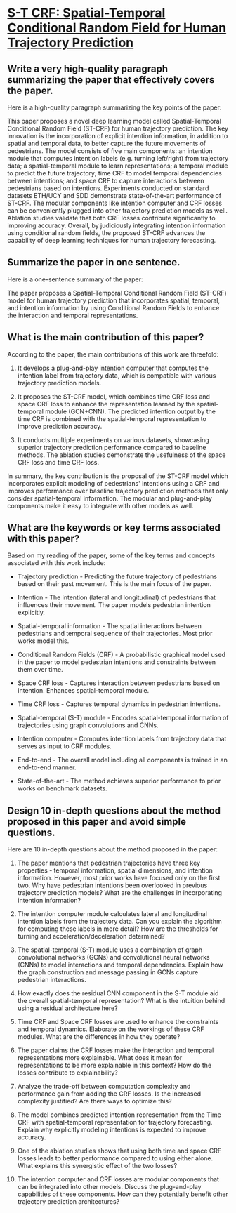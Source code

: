 # [S-T CRF: Spatial-Temporal Conditional Random Field for Human Trajectory   Prediction](https://arxiv.org/abs/2311.18198)

## Write a very high-quality paragraph summarizing the paper that effectively covers the paper.

 Here is a high-quality paragraph summarizing the key points of the paper:

This paper proposes a novel deep learning model called Spatial-Temporal Conditional Random Field (ST-CRF) for human trajectory prediction. The key innovation is the incorporation of explicit intention information, in addition to spatial and temporal data, to better capture the future movements of pedestrians. The model consists of five main components: an intention module that computes intention labels (e.g. turning left/right) from trajectory data; a spatial-temporal module to learn representations; a temporal module to predict the future trajectory; time CRF to model temporal dependencies between intentions; and space CRF to capture interactions between pedestrians based on intentions. Experiments conducted on standard datasets ETH/UCY and SDD demonstrate state-of-the-art performance of ST-CRF. The modular components like intention computer and CRF losses can be conveniently plugged into other trajectory prediction models as well. Ablation studies validate that both CRF losses contribute significantly to improving accuracy. Overall, by judiciously integrating intention information using conditional random fields, the proposed ST-CRF advances the capability of deep learning techniques for human trajectory forecasting.


## Summarize the paper in one sentence.

 Here is a one-sentence summary of the paper:

The paper proposes a Spatial-Temporal Conditional Random Field (ST-CRF) model for human trajectory prediction that incorporates spatial, temporal, and intention information by using Conditional Random Fields to enhance the interaction and temporal representations.


## What is the main contribution of this paper?

 According to the paper, the main contributions of this work are threefold:

1. It develops a plug-and-play intention computer that computes the intention label from trajectory data, which is compatible with various trajectory prediction models.

2. It proposes the ST-CRF model, which combines time CRF loss and space CRF loss to enhance the representation learned by the spatial-temporal module (GCN+CNN). The predicted intention output by the time CRF is combined with the spatial-temporal representation to improve prediction accuracy.

3. It conducts multiple experiments on various datasets, showcasing superior trajectory prediction performance compared to baseline methods. The ablation studies demonstrate the usefulness of the space CRF loss and time CRF loss.

In summary, the key contribution is the proposal of the ST-CRF model which incorporates explicit modeling of pedestrians' intentions using a CRF and improves performance over baseline trajectory prediction methods that only consider spatial-temporal information. The modular and plug-and-play components make it easy to integrate with other models as well.


## What are the keywords or key terms associated with this paper?

 Based on my reading of the paper, some of the key terms and concepts associated with this work include:

- Trajectory prediction - Predicting the future trajectory of pedestrians based on their past movement. This is the main focus of the paper.

- Intention - The intention (lateral and longitudinal) of pedestrians that influences their movement. The paper models pedestrian intention explicitly.

- Spatial-temporal information - The spatial interactions between pedestrians and temporal sequence of their trajectories. Most prior works model this.

- Conditional Random Fields (CRF) - A probabilistic graphical model used in the paper to model pedestrian intentions and constraints between them over time. 

- Space CRF loss - Captures interaction between pedestrians based on intention. Enhances spatial-temporal module.

- Time CRF loss - Captures temporal dynamics in pedestrian intentions.  

- Spatial-temporal (S-T) module - Encodes spatial-temporal information of trajectories using graph convolutions and CNNs.

- Intention computer - Computes intention labels from trajectory data that serves as input to CRF modules.

- End-to-end - The overall model including all components is trained in an end-to-end manner.

- State-of-the-art - The method achieves superior performance to prior works on benchmark datasets.


## Design 10 in-depth questions about the method proposed in this paper and avoid simple questions.

 Here are 10 in-depth questions about the method proposed in the paper:

1. The paper mentions that pedestrian trajectories have three key properties - temporal information, spatial dimensions, and intention information. However, most prior works have focused only on the first two. Why have pedestrian intentions been overlooked in previous trajectory prediction models? What are the challenges in incorporating intention information?

2. The intention computer module calculates lateral and longitudinal intention labels from the trajectory data. Can you explain the algorithm for computing these labels in more detail? How are the thresholds for turning and acceleration/deceleration determined? 

3. The spatial-temporal (S-T) module uses a combination of graph convolutional networks (GCNs) and convolutional neural networks (CNNs) to model interactions and temporal dependencies. Explain how the graph construction and message passing in GCNs capture pedestrian interactions. 

4. How exactly does the residual CNN component in the S-T module aid the overall spatial-temporal representation? What is the intuition behind using a residual architecture here?

5. Time CRF and Space CRF losses are used to enhance the constraints and temporal dynamics. Elaborate on the workings of these CRF modules. What are the differences in how they operate? 

6. The paper claims the CRF losses make the interaction and temporal representations more explainable. What does it mean for representations to be more explainable in this context? How do the losses contribute to explainability?

7. Analyze the trade-off between computation complexity and performance gain from adding the CRF losses. Is the increased complexity justified? Are there ways to optimize this?

8. The model combines predicted intention representation from the Time CRF with spatial-temporal representation for trajectory forecasting. Explain why explicitly modeling intentions is expected to improve accuracy. 

9. One of the ablation studies shows that using both time and space CRF losses leads to better performance compared to using either alone. What explains this synergistic effect of the two losses?

10. The intention computer and CRF losses are modular components that can be integrated into other models. Discuss the plug-and-play capabilities of these components. How can they potentially benefit other trajectory prediction architectures?
